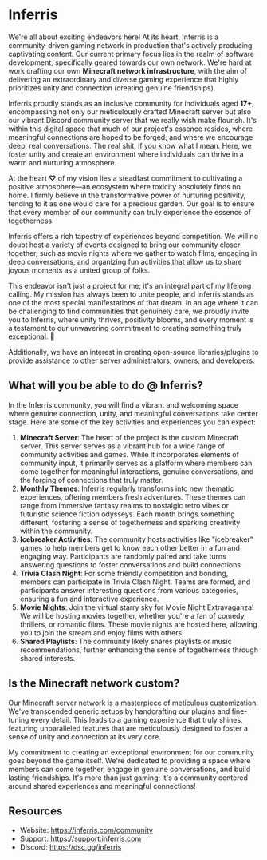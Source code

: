 # Inferris

We're all about exciting endeavors here! At its heart, Inferris is a community-driven gaming network in production that's actively producing captivating content. Our current primary focus lies in the realm of software development, specifically geared towards our own network. We're hard at work crafting our own **Minecraft network infrastructure**, with the aim of delivering an extraordinary and diverse gaming experience that highly prioritizes unity and connection (creating genuine friendships).

Inferris proudly stands as an inclusive community for individuals aged **17+**, encompassing not only our meticulously crafted Minecraft server but also our vibrant Discord community server that we really wish make flourish. It's within this digital space that much of our project's essence resides, where meaningful connections are hoped to be forged, and where we encourage deep, real conversations. The real shit, if you know what I mean. Here, we foster unity and create an environment where individuals can thrive in a warm and nurturing atmosphere.

At the heart **♡** of my vision lies a steadfast commitment to cultivating a positive atmosphere—an ecosystem where toxicity absolutely finds no home. I firmly believe in the transformative power of nurturing positivity, tending to it as one would care for a precious garden. Our goal is to ensure that every member of our community can truly experience the essence of togetherness.

Inferris offers a rich tapestry of experiences beyond competition. We will no doubt host a variety of events designed to bring our community closer together, such as movie nights where we gather to watch films, engaging in deep conversations, and organizing fun activities that allow us to share joyous moments as a united group of folks.

This endeavor isn't just a project for me; it's an integral part of my lifelong calling. My mission has always been to unite people, and Inferris stands as one of the most special manifestations of that dream. In an age where it can be challenging to find communities that genuinely care, we proudly invite you to Inferris, where unity thrives, positivity blooms, and every moment is a testament to our unwavering commitment to creating something truly exceptional. 🖤

Additionally, we have an interest in creating open-source libraries/plugins to provide assistance to other server administrators, owners, and developers.

## What will you be able to do @ Inferris?
In the Inferris community, you will find a vibrant and welcoming space where genuine connection, unity, and meaningful conversations take center stage. Here are some of the key activities and experiences you can expect:
1. **Minecraft Server**: The heart of the project is the custom Minecraft server. This server serves as a vibrant hub for a wide range of community activities and games. While it incorporates elements of community input, it primarily serves as a platform where members can come together for meaningful interactions, genuine conversations, and the forging of connections that truly matter.
2. **Monthly Themes**: Inferris regularly transforms into new thematic experiences, offering members fresh adventures. These themes can range from immersive fantasy realms to nostalgic retro vibes or futuristic science fiction odysseys. Each month brings something different, fostering a sense of togetherness and sparking creativity within the community.
3. **Icebreaker Activities**: The community hosts activities like "icebreaker" games to help members get to know each other better in a fun and engaging way. Participants are randomly paired and take turns answering questions to foster conversations and build connections.
4. **Trivia Clash Night**: For some friendly competition and bonding, members can participate in Trivia Clash Night. Teams are formed, and participants answer interesting questions from various categories, ensuring a fun and interactive experience.
5. **Movie Nights**: Join the virtual starry sky for Movie Night Extravaganza! We will be hosting movies together, whether you're a fan of comedy, thrillers, or romantic films. These movie nights are hosted here, allowing you to join the stream and enjoy films with others.
6. **Shared Playlists**: The community likely shares playlists or music recommendations, further enhancing the sense of togetherness through shared interests.

## Is the Minecraft network custom?
Our Minecraft server network is a masterpiece of meticulous customization. We've transcended generic setups by handcrafting our plugins and fine-tuning every detail. This leads to a gaming experience that truly shines, featuring unparalleled features that are meticulously designed to foster a sense of unity and connection at its very core.

My commitment to creating an exceptional environment for our community goes beyond the game itself. We're dedicated to providing a space where members can come together, engage in genuine conversations, and build lasting friendships. It's more than just gaming; it's a community centered around shared experiences and meaningful connections!

## Resources
* Website: https://inferris.com/community
* Support: https://support.inferris.com
* Discord: https://dsc.gg/inferris 
<!--

**Here are some ideas to get you started:**

🙋‍♀️ A short introduction - what is your organization all about?
🌈 Contribution guidelines - how can the community get involved?
👩‍💻 Useful resources - where can the community find your docs? Is there anything else the community should know?
🍿 Fun facts - what does your team eat for breakfast?
🧙 Remember, you can do mighty things with the power of [Markdown](https://docs.github.com/github/writing-on-github/getting-started-with-writing-and-formatting-on-github/basic-writing-and-formatting-syntax)
-->
